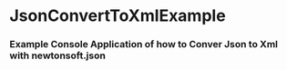 # JsonConvertToXmlExample
### Example Console Application of how to Conver Json to Xml with newtonsoft.json

